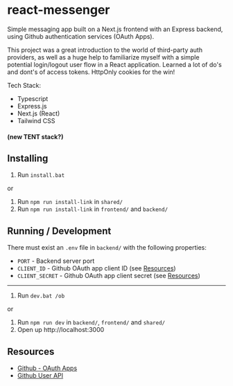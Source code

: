 # react-messenger

Simple messaging app built on a Next.js frontend with an Express backend, using Github authentication services (OAuth Apps).

This project was a great introduction to the world of third-party auth providers, as well as a huge help to familiarize myself with a simple potential login/logout user flow in a React application. Learned a lot of do's and dont's of access tokens. HttpOnly cookies for the win!

Tech Stack:
- Typescript
- Express.js
- Next.js (React)
- Tailwind CSS

#### (new TENT stack?)

## Installing

1. Run `install.bat`

or

1. Run `npm run install-link` in `shared/`
2. Run `npm run install-link` in `frontend/` and `backend/`

## Running / Development

There must exist an `.env` file in `backend/` with the following properties:
- `PORT` - Backend server port
- `CLIENT_ID` - Github OAuth app client ID (see [Resources](#Resources))
- `CLIENT_SECRET` - Github OAuth app client secret (see [Resources](#Resources))

---

1. Run `dev.bat /ob`

or

1. Run `npm run dev` in `backend/`, `frontend/` and `shared/`
2. Open up http://localhost:3000

## Resources

- [Github - OAuth Apps](https://docs.github.com/en/apps/oauth-apps)
- [Github User API](https://docs.github.com/en/rest/users?apiVersion=2022-11-28)
